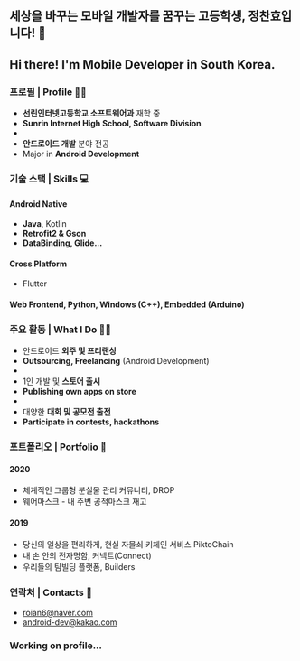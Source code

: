 ## 세상을 바꾸는 모바일 개발자를 꿈꾸는 고등학생, 정찬효입니다! 👋
## Hi there! I'm Mobile Developer in South Korea. 

### 프로필 | Profile 🙋‍♂️
- **선린인터넷고등학교 소프트웨어과** 재학 중
- **Sunrin Internet High School, Software Division**
- 
- **안드로이드 개발** 분야 전공
- Major in **Android Development**

### 기술 스택 | Skills 💻
#### Android Native
- **Java**, Kotlin
- **Retrofit2 & Gson**
- **DataBinding, Glide...**
#### Cross Platform
- Flutter
#### Web Frontend, Python, Windows (C++), Embedded (Arduino)

### 주요 활동 | What I Do 🏃‍♂️
- 안드로이드 **외주 및 프리랜싱**
- **Outsourcing, Freelancing** (Android Development)
-
- 1인 개발 및 **스토어 출시**
- **Publishing own apps on store**
-
- 대양한 **대회 및 공모전 출전**
- **Participate in contests, hackathons**

### 포트폴리오 | Portfolio 🚀
#### 2020
- 체계적인 그룹형 분실물 관리 커뮤니티, DROP
- 웨어마스크 - 내 주변 공적마스크 재고

#### 2019
- 당신의 일상을 편리하게, 현실 자물쇠 키체인 서비스 PiktoChain
- 내 손 안의 전자명함, 커넥트(Connect)
- 우리들의 팀빌딩 플랫폼, Builders

### 연락처 | Contacts 🙌
- roian6@naver.com
- android-dev@kakao.com

### Working on profile...
